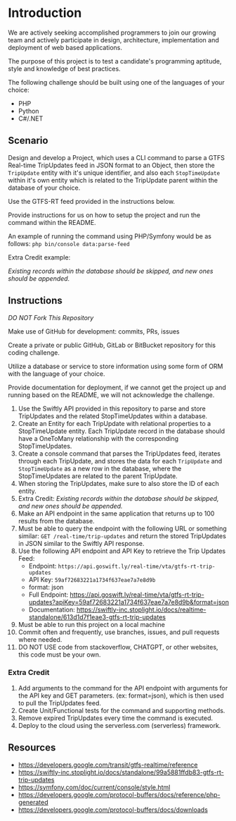 # Introduction

We are actively seeking accomplished programmers to join our growing team and actively participate in design, architecture, implementation and deployment of web based applications.

The purpose of this project is to test a candidate's programming aptitude, style and knowledge of best practices. 

The following challenge should be built using one of the languages of your choice:
- PHP
- Python
- C#/.NET

## Scenario

Design and develop a Project, which uses a CLI command to parse a GTFS Real-time TripUpdates feed in JSON format to an Object, then store the `TripUpdate` entity with it's unique identifier, and also each `StopTimeUpdate` within it's own entity which is related to the TripUpdate parent within the database of your choice.

Use the GTFS-RT feed provided in the instructions below.

Provide instructions for us on how to setup the project and run the command within the README.

An example of running the command using PHP/Symfony would be as follows: `php bin/console data:parse-feed`

Extra Credit example:

*Existing records within the database should be skipped, and new ones should be appended.*


## Instructions

*DO NOT Fork This Repository*

Make use of GitHub for development: commits, PRs, issues

Create a private or public GitHub, GitLab or BitBucket repository for this coding challenge.

Utilize a database or service to store information using some form of ORM with the language of your choice.

Provide documentation for deployment, if we cannot get the project up and running based on the README, we will not acknowledge the challenge.

1. Use the Swiftly API provided in this repository to parse and store TripUpdates and the related StopTimeUpdates within a database.
2. Create an Entity for each TripUpdate with relational properties to a StopTimeUpdate entity. Each TripUpdate record in the database should have a OneToMany relationship with the corresponding StopTimeUpdates. 
3. Create a console command that parses the TripUpdates feed, iterates through each TripUpdate, and stores the data for each `TripUpdate` and `StopTimeUpdate` as a new row in the database, where the StopTimeUpdates are related to the parent TripUpdate.
4. When storing the TripUpdates, make sure to also store the ID of each entity.
5. Extra Credit: *Existing records within the database should be skipped, and new ones should be appended.*
6. Make an API endpoint in the same application that returns up to 100 results from the database.
7. Must be able to query the endpoint with the following URL or something similar: `GET /real-time/trip-updates` and return the stored TripUpdates in JSON similar to the Swiftly API response.
8. Use the following API endpoint and API Key to retrieve the Trip Updates Feed:
   -  Endpoint: `https://api.goswift.ly/real-time/vta/gtfs-rt-trip-updates`
   -  API Key: `59af72683221a1734f637eae7a7e8d9b`
   -  format: json
   -  Full Endpoint: https://api.goswift.ly/real-time/vta/gtfs-rt-trip-updates?apiKey=59af72683221a1734f637eae7a7e8d9b&format=json
   -  Documentation: https://swiftly-inc.stoplight.io/docs/realtime-standalone/613d1d7f1eae3-gtfs-rt-trip-updates
9. Must be able to run this project on a local machine
10. Commit often and frequently, use branches, issues, and pull requests where needed.
11. DO NOT USE code from stackoverflow, CHATGPT, or other websites, this code must be your own.

### Extra Credit

1. Add arguments to the command for the API endpoint with arguments for the API key and GET parameters. (ex: format=json), which is then used to pull the TripUpdates feed.
2. Create Unit/Functional tests for the command and supporting methods.
3. Remove expired TripUpdates every time the command is executed.
4. Deploy to the cloud using the serverless.com (serverless) framework.


## Resources
- https://developers.google.com/transit/gtfs-realtime/reference
- https://swiftly-inc.stoplight.io/docs/standalone/99a5881ffdb83-gtfs-rt-trip-updates
- https://symfony.com/doc/current/console/style.html
- https://developers.google.com/protocol-buffers/docs/reference/php-generated
- https://developers.google.com/protocol-buffers/docs/downloads
